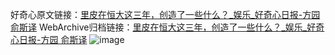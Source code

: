 好奇心原文链接：[里皮在恒大这三年，创造了一些什么？_娱乐_好奇心日报-方园 俞斯译](https://www.qdaily.com/articles/7270.html)
WebArchive归档链接：[里皮在恒大这三年，创造了一些什么？_娱乐_好奇心日报-方园 俞斯译](http://web.archive.org/web/20161115110140/http://www.qdaily.com:80/articles/7270.html)
![image](http://ww3.sinaimg.cn/large/007d5XDply1g3wi3jojnsj30u0clze82)